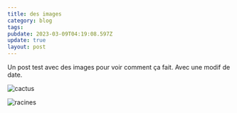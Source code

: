 ```yaml
---
title: des images
category: blog
tags:
pubdate: 2023-03-09T04:19:08.597Z
update: true
layout: post
---
```

Un post test avec des images pour voir comment ça fait. Avec une modif de date.

![cactus](https://res.cloudinary.com/daz7gamgu/image/upload/v1658199814/large_img2_a0c5f3c477.jpg "cactus")

![racines](https://res.cloudinary.com/daz7gamgu/image/upload/v1658199810/img4_8d2ad9cdd6.jpg "racines")